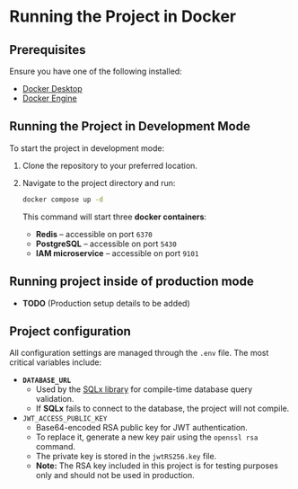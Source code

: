 # Running the Project in Docker

## Prerequisites

Ensure you have one of the following installed:

- [Docker Desktop](https://www.docker.com/products/docker-desktop/)
- [Docker Engine](https://docs.docker.com/engine/)



## Running the Project in Development Mode

To start the project in development mode:

1. Clone the repository to your preferred location.

2. Navigate to the project directory and run:

   ```sh
   docker compose up -d
   ```

   This command will start three **docker containers**:

   - **Redis** – accessible on port `6370`
   - **PostgreSQL** – accessible on port `5430`
   - **IAM microservice** – accessible on port `9101`



## Running project inside of production mode

- **TODO** (Production setup details to be added)

  

## Project configuration

All configuration settings are managed through the `.env` file. The most critical variables include:

- **`DATABASE_URL`**
  - Used by the [SQLx library](https://github.com/launchbadge/sqlx) for compile-time database query validation.
  - If **SQLx** fails to connect to the database, the project will not compile.
- `JWT_ACCESS_PUBLIC_KEY`
  - Base64-encoded RSA public key for JWT authentication.
  - To replace it, generate a new key pair using the `openssl rsa` command.
  - The private key is stored in the `jwtRS256.key` file.
  - **Note:** The RSA key included in this project is for testing purposes only and should not be used in production.